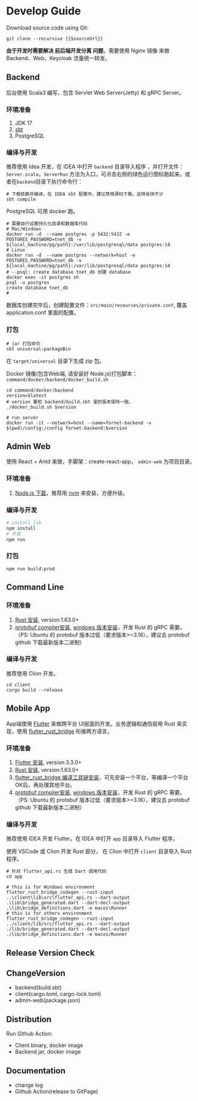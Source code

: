 # Develop Guide
Download source code using Git:
```js-vue
git clone --recursive {{$sourceUrl}}
```

**由于开发时需要解决 前后端开发分离 问题**，需要使用 <a :href="`${$sourceUrl}/command/docker/proxy`">Nginx 镜像</a> 来做 Backend、Web、Keycloak 流量统一转发。
## Backend
后台使用 Scala3 编写，包含 Servlet Web Server(Jetty) 和 gRPC Server。 
### 环境准备
1. JDK 17
2. [sbt](https://www.scala-sbt.org/download.html)
3. PostgreSQL
### 编译与开发
推荐使用 Idea 开发，在 IDEA 中打开 `backend` 目录导入程序 ，并打开文件： `Server.scala`，`ServerRun` 方法为入口，可点击右侧的绿色运行图标跑起来。或者在`backend`目录下执行命令行：

```shell
# 下载依赖并编译，在 IDEA sbt 配置中，建议禁用源码下载，这样会快不少
sbt compile
```
PostgreSQL 可用 docker 跑。
```shell
# 需要自行设置持久化目录和数据库代码
# Mac/Windows
docker run -d  --name postgres -p 5432:5432 -e POSTGRES_PASSWORD=tnet_db -v ${local_machine/pg/path}:/var/lib/postgresql/data postgres:14
# Linux
docker run -d  --name postgres --network=host -e POSTGRES_PASSWORD=tnet_db -v ${local_machine/pg/path}:/var/lib/postgresql/data postgres:14
# --psql: create database tnet_db 创建 database 
docker exec -it postgres sh
psql -u postgres
create database tnet_db 
# 
```
数据库创建完毕后，创建配置文件：`src/main/resources/private.conf`, 覆盖 application.conf 里面的配置。

### 打包

```shell
# jar 打包命令
sbt universal:packageBin
```
在 `target/universal` 目录下生成 zip 包。

Docker 镜像(包含Web端, 请安装好 Node.js)打包脚本： `command/docker/backend/docker_build.sh`
```shell
cd command/docker/backend
version=$latest
# version 要和 backend/build.sbt 里的版本保持一致。
./docker_build.sh $version

# run server
docker run -it --network=host --name=fornet-backend -v $(pwd)/config:/config fornet-backend:$version
```


## Admin Web
使用 React + Antd 来做，手脚架：create-react-app， `admin-web` 为项目目录。
### 环境准备
1. [Node.js 下载](https://nodejs.org/en/download)，推荐用 [nvm](https://github.com/nvm-sh/nvm) 来安装，方便升级。

### 编译与开发
```sh
# install lib
npm install
# 开发
npm run
```


### 打包
```shell
npm run build:prod
```
## Command Line
### 环境准备
1. [Rust 安装](https://www.rust-lang.org/tools/install), version:1.63.0+
2. [protobuf compiler安装](https://github.com/hyperium/tonic#dependencies), [windows 版本安装](https://zhuanlan.zhihu.com/p/462221148)，开发 Rust 的 gRPC 需要。（PS: Ubuntu 的 protobuf 版本过低（要求版本>=3.16），建议去 protobuf github 下载最新版本二进制）

### 编译与开发
推荐使用 Clion 开发。
```shell
cd client
cargo build --release
```
## Mobile App
App端使用 [Flutter](https://flutter.dev/) 来做跨平台 UI层面的开发。业务逻辑和通信层用 Rust 来实现，使用 [flutter_rust_bridge](https://github.com/fzyzcjy/flutter_rust_bridge) 衔接两方语言。

### 环境准备
1. [Flutter 安装](https://docs.flutter.dev/get-started/install), version:3.3.0+
2. [Rust 安装](https://www.rust-lang.org/tools/install), version:1.63.0+
3. [flutter_rust_bridge 编译工具链安装](http://cjycode.com/flutter_rust_bridge/template/setup.html)，可先安装一个平台，等编译一个平台OK后，再处理其他平台。 
4. [protobuf compiler安装](https://github.com/hyperium/tonic#dependencies), [windows 版本安装](https://zhuanlan.zhihu.com/p/462221148)，开发 Rust 的 gRPC 需要。（PS: Ubuntu 的 protobuf 版本过低（要求版本>=3.16），建议去 protobuf github 下载最新版本二进制）
### 编译与开发
推荐使用 IDEA 开发 Flutter。在 IDEA 中打开 `app` 目录导入 Flutter 程序。

使用 VSCode 或 Clion 开发 Rust 部分， 在 Clion 中打开 `client` 目录导入 Rust 程序。

```shell
# 针对 flutter_api.rs 生成 Dart 调用代码
cd app

# this is for Windows environment
flutter_rust_bridge_codegen --rust-input ..\client\lib\src\flutter_api.rs --dart-output .\lib\bridge_generated.dart --dart-decl-output .\lib\bridge_definitions.dart -e macos\Runner
# this is for others environment
flutter_rust_bridge_codegen --rust-input ../client/lib/src/flutter_api.rs --dart-output ./lib/bridge_generated.dart --dart-decl-output ./lib/bridge_definitions.dart -e macos/Runner
```


## Release Version Check
## ChangeVersion
- backend(build.sbt)
- client(cargo.toml, cargo-lock.toml)
- admin-web(package.json)
## Distribution
Run Github Action:
- Client binary, docker image
- Backend jar, docker image

## Documentation
- change log
- Github Action(release to GitPage)